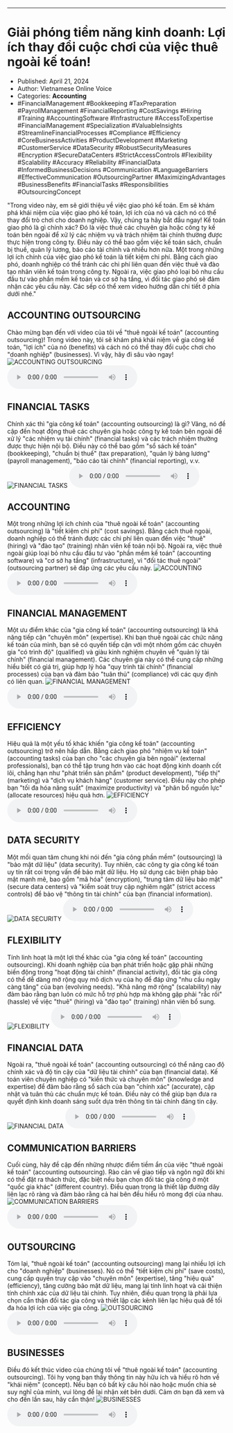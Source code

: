 
---

# Giải phóng tiềm năng kinh doanh: Lợi ích thay đổi cuộc chơi của việc thuê ngoài kế toán!

- Published: April 21, 2024
- Author: Vietnamese Online Voice
- Categories: **Accounting**
- #FinancialManagement #Bookkeeping #TaxPreparation #PayrollManagement #FinancialReporting #CostSavings #Hiring #Training #AccountingSoftware #Infrastructure #AccessToExpertise #FinancialManagement #Specialization #ValuableInsights #StreamlineFinancialProcesses #Compliance #Efficiency #CoreBusinessActivities #ProductDevelopment #Marketing #CustomerService #DataSecurity #RobustSecurityMeasures #Encryption #SecureDataCenters #StrictAccessControls #Flexibility #Scalability #Accuracy #Reliability #FinancialData #InformedBusinessDecisions #Communication #LanguageBarriers #EffectiveCommunication #OutsourcingPartner #MaximizingAdvantages #BusinessBenefits #FinancialTasks #Responsibilities #OutsourcingConcept

"Trong video này, em sẽ giới thiệu về việc giao phó kế toán. Em sẽ khám phá khái niệm của việc giao phó kế toán, lợi ích của nó và cách nó có thể thay đổi trò chơi cho doanh nghiệp. Vậy, chúng ta hãy bắt đầu ngay! Kế toán giao phó là gì chính xác? Đó là việc thuê các chuyên gia hoặc công ty kế toán bên ngoài để xử lý các nhiệm vụ và trách nhiệm tài chính thường được thực hiện trong công ty. Điều này có thể bao gồm việc kế toán sách, chuẩn bị thuế, quản lý lương, báo cáo tài chính và nhiều hơn nữa. Một trong những lợi ích chính của việc giao phó kế toán là tiết kiệm chi phí. Bằng cách giao phó, doanh nghiệp có thể tránh các chi phí liên quan đến việc thuê và đào tạo nhân viên kế toán trong công ty. Ngoài ra, việc giao phó loại bỏ nhu cầu đầu tư vào phần mềm kế toán và cơ sở hạ tầng, vì đối tác giao phó sẽ đảm nhận các yêu cầu này. Các sếp có thể xem video hướng dẫn chi tiết ở phía dưới nhé."


## ACCOUNTING OUTSOURCING

Chào mừng bạn đến với video của tôi về "thuê ngoài kế toán" (accounting outsourcing)! Trong video này, tôi sẽ khám phá khái niệm về gia công kế toán, "lợi ích" của nó (benefits) và cách nó có thể thay đổi cuộc chơi cho "doanh nghiệp" (businesses). Vì vậy, hãy đi sâu vào ngay!
![ACCOUNTING OUTSOURCING](https://http-archiver-apis-production-80.schnworks.com/storage/images/transitions/2024-04-21/transition--6433338960-Montserrat-Medium-1A237E.jpg)
<audio controls>
    <source src="https://http-archiver-apis-production-80.schnworks.com/storage/audio/file-10125365876.mp3" type="audio/mpeg">
</audio>



## FINANCIAL TASKS

Chính xác thì "gia công kế toán" (accounting outsourcing) là gì? Vâng, nó đề cập đến hoạt động thuê các chuyên gia hoặc công ty kế toán bên ngoài để xử lý "các nhiệm vụ tài chính" (financial tasks) và các trách nhiệm thường được thực hiện nội bộ. Điều này có thể bao gồm "sổ sách kế toán" (bookkeeping), "chuẩn bị thuế" (tax preparation), "quản lý bảng lương" (payroll management), "báo cáo tài chính" (financial reporting), v.v.
![FINANCIAL TASKS](https://http-archiver-apis-production-80.schnworks.com/storage/images/transitions/2024-04-21/transition--10025740270-Montserrat-Bold-880E4F.jpg)
<audio controls>
    <source src="https://http-archiver-apis-production-80.schnworks.com/storage/audio/file-3391188777.mp3" type="audio/mpeg">
</audio>



## ACCOUNTING

Một trong những lợi ích chính của "thuê ngoài kế toán" (accounting outsourcing) là "tiết kiệm chi phí" (cost savings). Bằng cách thuê ngoài, doanh nghiệp có thể tránh được các chi phí liên quan đến việc "thuê" (hiring) và "đào tạo" (training) nhân viên kế toán nội bộ. Ngoài ra, việc thuê ngoài giúp loại bỏ nhu cầu đầu tư vào "phần mềm kế toán" (accounting software) và "cơ sở hạ tầng" (infrastructure), vì "đối tác thuê ngoài" (outsourcing partner) sẽ đáp ứng các yêu cầu này.
![ACCOUNTING](https://http-archiver-apis-production-80.schnworks.com/storage/images/transitions/2024-04-21/transition--4581927174-Montserrat-SemiBold-9C27B0.jpg)
<audio controls>
    <source src="https://http-archiver-apis-production-80.schnworks.com/storage/audio/file-4460502950.mp3" type="audio/mpeg">
</audio>



## FINANCIAL MANAGEMENT

Một ưu điểm khác của "gia công kế toán" (accounting outsourcing) là khả năng tiếp cận "chuyên môn" (expertise). Khi bạn thuê ngoài các chức năng kế toán của mình, bạn sẽ có quyền tiếp cận với một nhóm gồm các chuyên gia "có trình độ" (qualified) và giàu kinh nghiệm chuyên về "quản lý tài chính" (financial management). Các chuyên gia này có thể cung cấp những hiểu biết có giá trị, giúp hợp lý hóa "quy trình tài chính" (financial processes) của bạn và đảm bảo "tuân thủ" (compliance) với các quy định có liên quan.
![FINANCIAL MANAGEMENT](https://http-archiver-apis-production-80.schnworks.com/storage/images/transitions/2024-04-21/transition-16948296309-Montserrat-Regular-283593.jpg)
<audio controls>
    <source src="https://http-archiver-apis-production-80.schnworks.com/storage/audio/file-46566146297.mp3" type="audio/mpeg">
</audio>



## EFFICIENCY

Hiệu quả là một yếu tố khác khiến "gia công kế toán" (accounting outsourcing) trở nên hấp dẫn. Bằng cách giao phó "nhiệm vụ kế toán" (accounting tasks) của bạn cho "các chuyên gia bên ngoài" (external professionals), bạn có thể tập trung hơn vào các hoạt động kinh doanh cốt lõi, chẳng hạn như "phát triển sản phẩm" (product development), "tiếp thị" (marketing) và "dịch vụ khách hàng" (customer service). Điều này cho phép bạn "tối đa hóa năng suất" (maximize productivity) và "phân bổ nguồn lực" (allocate resources) hiệu quả hơn.
![EFFICIENCY](https://http-archiver-apis-production-80.schnworks.com/storage/images/transitions/2024-04-21/transition-7163419496-Montserrat-Black-1A237E.jpg)
<audio controls>
    <source src="https://http-archiver-apis-production-80.schnworks.com/storage/audio/file-2209906797.mp3" type="audio/mpeg">
</audio>



## DATA SECURITY

Một mối quan tâm chung khi nói đến "gia công phần mềm" (outsourcing) là "bảo mật dữ liệu" (data security). Tuy nhiên, các công ty gia công kế toán uy tín rất coi trọng vấn đề bảo mật dữ liệu. Họ sử dụng các biện pháp bảo mật mạnh mẽ, bao gồm "mã hóa" (encryption), "trung tâm dữ liệu bảo mật" (secure data centers) và "kiểm soát truy cập nghiêm ngặt" (strict access controls) để bảo vệ "thông tin tài chính" của bạn (financial information).
![DATA SECURITY](https://http-archiver-apis-production-80.schnworks.com/storage/images/transitions/2024-04-21/transition--16963329229-Montserrat-Black-303F9F.jpg)
<audio controls>
    <source src="https://http-archiver-apis-production-80.schnworks.com/storage/audio/file-45346436855.mp3" type="audio/mpeg">
</audio>



## FLEXIBILITY

Tính linh hoạt là một lợi thế khác của "gia công kế toán" (accounting outsourcing). Khi doanh nghiệp của bạn phát triển hoặc gặp phải những biến động trong "hoạt động tài chính" (financial activity), đối tác gia công có thể dễ dàng mở rộng quy mô dịch vụ của họ để đáp ứng "nhu cầu ngày càng tăng" của bạn (evolving needs). "Khả năng mở rộng" (scalability) này đảm bảo rằng bạn luôn có mức hỗ trợ phù hợp mà không gặp phải "rắc rối" (hassle) về việc "thuê" (hiring) và "đào tạo" (training) nhân viên bổ sung.
![FLEXIBILITY](https://http-archiver-apis-production-80.schnworks.com/storage/images/transitions/2024-04-21/transition-9850140757-Montserrat-Bold-4A148C.jpg)
<audio controls>
    <source src="https://http-archiver-apis-production-80.schnworks.com/storage/audio/file-11942606313.mp3" type="audio/mpeg">
</audio>



## FINANCIAL DATA

Ngoài ra, "thuê ngoài kế toán" (accounting outsourcing) có thể nâng cao độ chính xác và độ tin cậy của "dữ liệu tài chính" của bạn (financial data). Kế toán viên chuyên nghiệp có "kiến thức và chuyên môn" (knowledge and expertise) để đảm bảo rằng sổ sách của bạn "chính xác" (accurate), cập nhật và tuân thủ các chuẩn mực kế toán. Điều này có thể giúp bạn đưa ra quyết định kinh doanh sáng suốt dựa trên thông tin tài chính đáng tin cậy.
![FINANCIAL DATA](https://http-archiver-apis-production-80.schnworks.com/storage/images/transitions/2024-04-21/transition--6903952128-Montserrat-Medium-283593.jpg)
<audio controls>
    <source src="https://http-archiver-apis-production-80.schnworks.com/storage/audio/file-45942822905.mp3" type="audio/mpeg">
</audio>



## COMMUNICATION BARRIERS

Cuối cùng, hãy đề cập đến những nhược điểm tiềm ẩn của việc "thuê ngoài kế toán" (accounting outsourcing). Rào cản về giao tiếp và ngôn ngữ đôi khi có thể đặt ra thách thức, đặc biệt nếu bạn chọn đối tác gia công ở một "quốc gia khác" (different country). Điều quan trọng là thiết lập đường dây liên lạc rõ ràng và đảm bảo rằng cả hai bên đều hiểu rõ mong đợi của nhau.
![COMMUNICATION BARRIERS](https://http-archiver-apis-production-80.schnworks.com/storage/images/transitions/2024-04-21/transition--12600584284-Montserrat-SemiBold-673AB7.jpg)
<audio controls>
    <source src="https://http-archiver-apis-production-80.schnworks.com/storage/audio/file-8931927303.mp3" type="audio/mpeg">
</audio>



## OUTSOURCING

Tóm lại, "thuê ngoài kế toán" (accounting outsourcing) mang lại nhiều lợi ích cho "doanh nghiệp" (businesses). Nó có thể "tiết kiệm chi phí" (save costs), cung cấp quyền truy cập vào "chuyên môn" (expertise), tăng "hiệu quả" (efficiency), tăng cường bảo mật dữ liệu, mang lại tính linh hoạt và cải thiện tính chính xác của dữ liệu tài chính. Tuy nhiên, điều quan trọng là phải lựa chọn cẩn thận đối tác gia công và thiết lập các kênh liên lạc hiệu quả để tối đa hóa lợi ích của việc gia công.
![OUTSOURCING](https://http-archiver-apis-production-80.schnworks.com/storage/images/transitions/2024-04-21/transition--24446809835-Montserrat-Thin-7B1FA2.jpg)
<audio controls>
    <source src="https://http-archiver-apis-production-80.schnworks.com/storage/audio/file-27794157939.mp3" type="audio/mpeg">
</audio>



## BUSINESSES

Điều đó kết thúc video của chúng tôi về "thuê ngoài kế toán" (accounting outsourcing). Tôi hy vọng bạn thấy thông tin này hữu ích và hiểu rõ hơn về "khái niệm" (concept). Nếu bạn có bất kỳ câu hỏi nào hoặc muốn chia sẻ suy nghĩ của mình, vui lòng để lại nhận xét bên dưới. Cảm ơn bạn đã xem và cho đến lần sau, hãy cẩn thận!
![BUSINESSES](https://http-archiver-apis-production-80.schnworks.com/storage/images/transitions/2024-04-21/transition--27522671324-Montserrat-ExtraBold-7B1FA2.jpg)
<audio controls>
    <source src="https://http-archiver-apis-production-80.schnworks.com/storage/audio/file-5643905754.mp3" type="audio/mpeg">
</audio>

